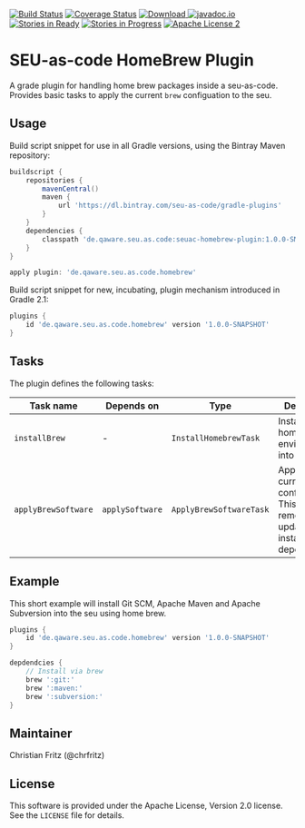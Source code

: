 [![Build Status](https://travis-ci.org/seu-as-code/seu-as-code.plugins.svg?branch=master)](https://travis-ci.org/seu-as-code/seu-as-code.plugins)
[![Coverage Status](https://coveralls.io/repos/seu-as-code/seu-as-code.plugins/badge.svg?branch=master&service=github&ts=1)](https://coveralls.io/github/seu-as-code/seu-as-code.plugins?branch=master)
[![Download](https://api.bintray.com/packages/seu-as-code/gradle-plugins/seuac-homebrew-plugin/images/download.svg) ](https://bintray.com/seu-as-code/gradle-plugins/seuac-homebrew-plugin/_latestVersion)
[![javadoc.io](https://javadocio-badges.herokuapp.com/de.qaware.seu.as.code/seuac-homebrew-plugin/badge.svg)](https://javadocio-badges.herokuapp.com/de.qaware.seu.as.code/seuac-homebrew-plugin)
[![Stories in Ready](https://badge.waffle.io/seu-as-code/seu-as-code.plugins.png?label=ready&title=Ready)](https://waffle.io/seu-as-code/seu-as-code.plugins)
[![Stories in Progress](https://badge.waffle.io/seu-as-code/seu-as-code.plugins.png?label=in%20progress&title=In%20Progress)](https://waffle.io/seu-as-code/seu-as-code.plugins)
[![Apache License 2](http://img.shields.io/badge/license-ASF2-blue.svg)](https://github.com/seu-as-code/seu-as-code.plugins/blob/master/LICENSE)

# SEU-as-code HomeBrew Plugin

A grade plugin for handling home brew packages inside a seu-as-code. Provides basic tasks to apply the current `brew` 
configuation to the seu.

## Usage

Build script snippet for use in all Gradle versions, using the Bintray Maven repository:
```groovy
buildscript {
    repositories {
        mavenCentral()
        maven {
            url 'https://dl.bintray.com/seu-as-code/gradle-plugins'
        }
    }
    dependencies {
        classpath 'de.qaware.seu.as.code:seuac-homebrew-plugin:1.0.0-SNAPSHOT'
    }
}

apply plugin: 'de.qaware.seu.as.code.homebrew'
```

Build script snippet for new, incubating, plugin mechanism introduced in Gradle 2.1:
```groovy
plugins {
    id 'de.qaware.seu.as.code.homebrew' version '1.0.0-SNAPSHOT'
}
```
## Tasks

The plugin defines the following tasks:

Task name | Depends on | Type | Description
--- | --- | --- | ---
`installBrew` | - | `InstallHomebrewTask` | Installs the homebrew environment into the seu
`applyBrewSoftware` | `applySoftware` | `ApplyBrewSoftwareTask` | Applies the current brew configuration. This will remove, update and install all brew dependencies. 

## Example
This short example will install Git SCM, Apache Maven and Apache Subversion into the seu using home brew. 
```groovy
plugins {
    id 'de.qaware.seu.as.code.homebrew' version '1.0.0-SNAPSHOT'
}

depdendcies {
    // Install via brew
    brew ':git:'
    brew ':maven:'
    brew ':subversion:'
}
```
## Maintainer

Christian Fritz (@chrfritz)

## License

This software is provided under the Apache License, Version 2.0 license. See the `LICENSE` file for details.
